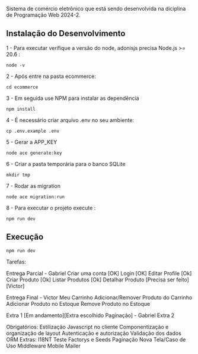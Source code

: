 

Sistema de comércio eletrônico que está sendo desenvolvida na diciplina de Programação Web 2024-2.

## Instalação do Desenvolvimento

1 - Para executar verifique a versão do node, adonisjs precisa Node.js >= 20.6 :

```
node -v
```

 2 - Após entre na pasta ecommerce:

 ``` 
 cd ecommerce
  ```

3 - Em seguida use NPM para instalar as dependência

 ``` 
 npm install
  ```


4 - É necessário criar arquivo .env no seu ambiente: 

 ``` 
cp .env.example .env
  ```

5 - Gerar a APP_KEY

 ``` 
node ace generate:key
```

6 - Criar a pasta temporária para o banco SQLite

```console
mkdir tmp
```

7 - Rodar as migration
```console
node ace migration:run
```

8 - Para executar o projeto execute :
 
 
 ``` 
 npm run dev
  ```

## Execução

```console
npm run dev
```

Tarefas:

Entrega Parcial - Gabriel
Criar uma conta [OK]
Login [OK]
Editar Profile [Ok]
Criar Produto [Ok] 
Listar Produtos [Ok]
Detalhar Produto [Precisa ser feito] [Victor]


Entrega Final - Victor
Meu Carrinho
Adicionar/Remover Produto do Carrinho
Adicionar Produto no Estoque
Remove Produto no Estoque

Extra 1 [Em andamento][Extra escolhido Paginação] - Gabriel
Extra 2


Obrigatórios:
Estilização
Javascript no cliente
Componentização e organização de layout
Autenticação e autorização
Validação dos dados
ORM
Extras:
I18NT
Teste
Factorys e Seeds
Paginação
Nova Tela/Caso de Uso
Middleware
Mobile
Mailer
